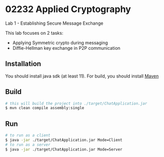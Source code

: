 # 02232 Applied Cryptography

Lab 1 - Establishing Secure Message Exchange

This lab focuses on 2 tasks:
- Applying Symmetric crypto during messaging
- Diffie-Hellman key exchange in P2P communication

## Installation

You should install java sdk (at least 11).
For build, you should install [Maven](https://maven.apache.org/guides/getting-started/maven-in-five-minutes.html)

## Build
```bash
# this will build the project into ./target/ChatApplication.jar
$ mvn clean compile assembly:single
```

## Run

```bash
# to run as a client
$ java -jar ./target/ChatApplication.jar Mode=Client
# to run as a server
$ java -jar ./target/ChatApplication.jar Mode=Server
```